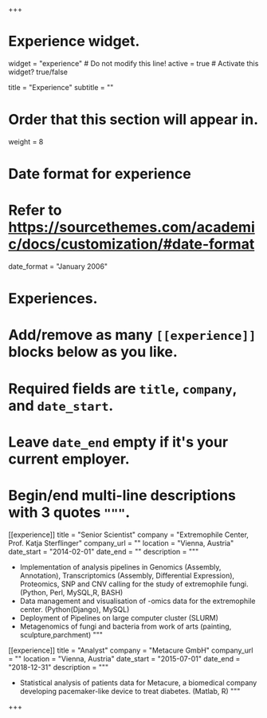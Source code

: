 +++
# Experience widget.
widget = "experience"  # Do not modify this line!
active = true  # Activate this widget? true/false

title = "Experience"
subtitle = ""

# Order that this section will appear in.
weight = 8

# Date format for experience
#   Refer to https://sourcethemes.com/academic/docs/customization/#date-format
date_format = "January 2006"

# Experiences.
#   Add/remove as many `[[experience]]` blocks below as you like.
#   Required fields are `title`, `company`, and `date_start`.
#   Leave `date_end` empty if it's your current employer.
#   Begin/end multi-line descriptions with 3 quotes `"""`.



[[experience]]
  title = "Senior Scientist"
  company = "Extremophile Center, Prof. Katja Sterflinger"
  company_url = ""
  location = "Vienna, Austria"
  date_start = "2014-02-01"
  date_end = ""
  description = """

  * Implementation of analysis pipelines in Genomics (Assembly,
Annotation), Transcriptomics (Assembly, Differential Expression),
Proteomics, SNP and CNV calling for the study of extremophile
fungi. (Python, Perl, MySQL,R, BASH)
  * Data management and visualisation of -omics data for the extremophile
center. (Python(Django), MySQL)
  * Deployment of Pipelines on large
computer cluster (SLURM)
  * Metagenomics of fungi and bacteria from work of arts (painting, sculpture,parchment) 
  """

[[experience]]
  title = "Analyst"
  company = "Metacure GmbH"
  company_url = ""
  location = "Vienna, Austria"
  date_start = "2015-07-01"
  date_end = "2018-12-31"
  description = """
  * Statistical analysis of patients data for Metacure, a biomedical company developing pacemaker-like device to treat diabetes. (Matlab, R)
  """

+++
